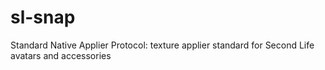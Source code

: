 # sl-snap
Standard Native Applier Protocol: texture applier standard for Second Life avatars and accessories
